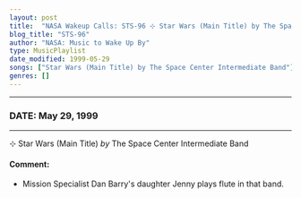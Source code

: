 ```yaml
---
layout: post
title:  "NASA Wakeup Calls: STS-96 ⊹ Star Wars (Main Title) by The Space Center Intermediate Band ✧ May 29, 1999"
blog_title: "STS-96"
author: "NASA: Music to Wake Up By"
type: MusicPlaylist
date_modified: 1999-05-29
songs: ["Star Wars (Main Title) by The Space Center Intermediate Band"]
genres: []
---
```


----
### DATE: May 29, 1999
----
⊹ Star Wars (Main Title) *by* The Space Center Intermediate Band  

#### Comment:
* Mission Specialist  Dan Barry's daughter Jenny plays flute in that band.



<br/>
<center>
	<a target="_blank"
	   href="https://twitter.com/intent/tweet?hashtags=Space,NASA,Playlist,NASAWakeupCalls,SpaceProgram&text=🚀 {{ page.author}}, '{{ page.songs.first }}' {{ page.title }}, {{ page.date | date: '%B %d, %Y' }}, {{ site.url }}{{ page.url }}&via=nasawakeupcalls"><i class="fab fa-twitter" title="Tweet this page" alt="Tweet this page" style="font-size: 1.3em;"></i></a>
	&nbsp; 	<i class="fas fa-user-astronaut" style="font-size: 1.5em;"></i> &nbsp;
    <a id="custom_amazon_link"
       type="amzn" search="#"
       category="popular music">
    <i class="fab fa-amazon" style="font-size: 1.3em;"></i></a>
</center>

<!-- Randomly resolve an individual entry from a song array -->
<script src="/assets/javascript/seedrandom.min.js"></script>
<script>
  var wake_me_up = ["Star Wars (Main Title) by The Space Center Intermediate Band"];
  var prng = new Math.seedrandom();
  function randomSong() {
    song = wake_me_up[Math.floor(Math.random() * wake_me_up.length)];
    var amazon_link = document.getElementById("custom_amazon_link");
    amazon_link.setAttribute("search", song);
  }
  window.onload = randomSong();
</script>
